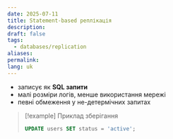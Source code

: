```yaml
---
date: 2025-07-11
title: Statement-based реплікація
description: 
draft: false
tags:
  - databases/replication
aliases: 
permalink: 
lang: uk
---
```

- записує як **SQL запити**
- малі розміри логів, менше використання мережі
- певні обмеження у не-детермічних запитах

> [!example] Приклад зберігання
> ```sql
> UPDATE users SET status = 'active';
> ```